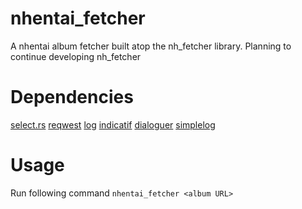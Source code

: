# nhentai_fetcher
A nhentai album fetcher built atop the nh_fetcher library. Planning to continue developing nh_fetcher

# Dependencies
[select.rs](https://github.com/utkarshkukreti/select.rs)
[reqwest](https://github.com/seanmonstar/reqwest)
[log](https://github.com/rust-lang-nursery/log)
[indicatif](https://github.com/mitsuhiko/indicatif)
[dialoguer](https://github.com/mitsuhiko/dialoguer)
[simplelog](https://github.com/Drakulix/simplelog.rs)

# Usage
Run following command
`nhentai_fetcher <album URL>`
